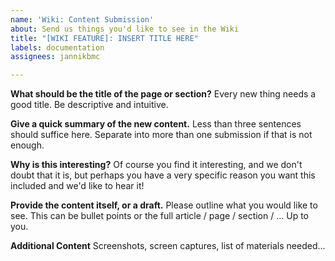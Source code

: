 ```yaml
---
name: 'Wiki: Content Submission'
about: Send us things you'd like to see in the Wiki
title: "[WIKI FEATURE]: INSERT TITLE HERE"
labels: documentation
assignees: jannikbmc

---
```


**What should be the title of the page or section?**
Every new thing needs a good title. Be descriptive and intuitive.

**Give a quick summary of the new content.**
Less than three sentences should suffice here. Separate into more than one submission if that is not enough.

**Why is this interesting?**
Of course you find it interesting, and we don't doubt that it is, but perhaps you have a very specific reason you want this included and we'd like to hear it!

**Provide the content itself, or a draft.**
Please outline what you would like to see. This can be bullet points or the full article / page / section / ... Up to you.

**Additional Content**
Screenshots, screen captures, list of materials needed...
